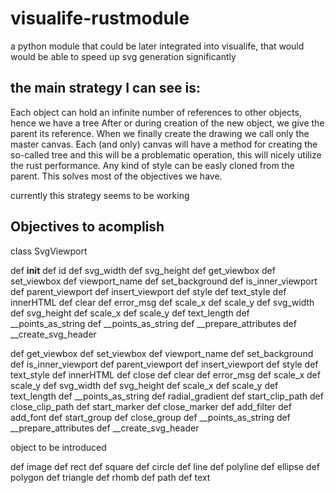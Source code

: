 # visualife-rustmodule
a python module that could be later integrated into visualife, that would would be able to speed up svg generation significantly


## the main strategy I can see is:
Each object can hold an infinite number of references to other objects, hence we have a tree
After or during creation of the new object, we give the parent its reference.
When we finally create the drawing we call only the master canvas.
Each (and only) canvas will have a method for creating the so-called tree and this will be a problematic operation, this will nicely utilize the rust performance.
Any kind of style can be easly cloned from the parent.
This solves most of the objectives we have.

currently this strategy seems to be working

## Objectives to acomplish

class SvgViewport

  def __init__
  def id
  def svg_width
  def svg_height
  def get_viewbox
  def set_viewbox
  def viewport_name
  def set_background
  def is_inner_viewport
  def parent_viewport
  def insert_viewport
  def style
  def text_style
  def innerHTML
  def clear
  def error_msg
  def scale_x
  def scale_y
  def svg_width
  def svg_height
  def scale_x
  def scale_y
  def text_length
  def __points_as_string
  def __points_as_string
  def __prepare_attributes
  def __create_svg_header

def get_viewbox
def set_viewbox
def viewport_name
def set_background
def is_inner_viewport
def parent_viewport
def insert_viewport
def style
def text_style
def innerHTML
def close
def clear
def error_msg
def scale_x
def scale_y
def svg_width
def svg_height
def scale_x
def scale_y
def text_length
def __points_as_string
def radial_gradient
def start_clip_path
def close_clip_path
def start_marker
def close_marker
def add_filter
def add_font
def start_group
def close_group
def __points_as_string
def __prepare_attributes
def __create_svg_header

object to be introduced

def image
def rect
def square
def circle
def line
def polyline
def ellipse
def polygon
def triangle
def rhomb
def path
def text